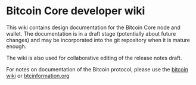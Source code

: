 # Bitcoin Core developer wiki

This wiki contains design documentation for the Bitcoin Core node and wallet.
The documentation is in a draft stage (potentially about future changes) and may be incorporated into the git repository when it is mature enough.

The wiki is also used for collaborative editing of the release notes draft.

For notes on documentation of the Bitcoin protocol, please use the [bitcoin wiki](https://en.bitcoin.it/wiki/) or [btcinformation.org](https://btcinformation.org/en/developer-reference)